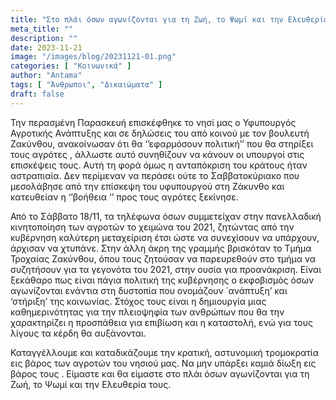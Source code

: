 ```yaml
---
title: "Στο πλάι όσων αγωνίζονται για τη Ζωή, το Ψωμί και την Ελευθερία τους."
meta_title: ""
description: ""
date: 2023-11-21
image: "/images/blog/20231121-01.png"
categories: [ "Κοινωνικά" ]
author: "Antama"
tags: [ "Άνθρωποι", "Δικαιώματα" ]
draft: false
---
```


Την περασμένη Παρασκευή επισκέφθηκε το νησί μας ο Υφυπουργός Αγροτικής Ανάπτυξης και σε δηλώσεις του από κοινού με τον
βουλευτή Ζακύνθου, ανακοίνωσαν ότι θα ‘’εφαρμόσουν πολιτική’’ που θα στηρίξει τους αγρότες , άλλωστε αυτό συνηθίζουν να
κάνουν οι υπουργοί στις επισκέψεις τους. Αυτή τη φορά όμως η ανταπόκριση του κράτους ήταν αστραπιαία. Δεν περίμεναν να
περάσει ούτε το Σαββατοκύριακο που μεσολάβησε από την επίσκεψη του υφυπουργού στη Ζάκυνθο και κατευθείαν η ‘’βοήθεια ‘’
προς τους αγρότες ξεκίνησε.

Από το Σάββατο 18/11, τα τηλέφωνα όσων συμμετείχαν στην πανελλαδική κινητοποίηση των αγροτών το χειμώνα του 2021,
ζητώντας από την κυβέρνηση καλύτερη μεταχείριση έτσι ώστε να συνεχίσουν να υπάρχουν, άρχισαν να χτυπάνε. Στην άλλη άκρη
της γραμμής βρισκόταν το Τμήμα Τροχαίας Ζακύνθου, όπου τους ζητούσαν να παρευρεθούν στο τμήμα να συζητήσουν για τα
γεγονότα του 2021, στην ουσία για προανάκριση. Είναι ξεκάθαρο πως είναι πάγια πολιτική της κυβέρνησης ο εκφοβισμός όσων
αγωνίζονται ενάντια στη δυστοπία που ονομάζουν ΄ανάπτυξη’ και ‘στήριξη’ της κοινωνίας. Στόχος τους είναι η δημιουργία
μιας καθημερινότητας για την πλειοψηφία των ανθρώπων που θα την χαρακτηρίζει η προσπάθεια για επιβίωση και η καταστολή,
ενώ για τους λίγους τα κέρδη θα αυξάνονται.

Καταγγέλλουμε και καταδικάζουμε την κρατική, αστυνομική τρομοκρατία εις βάρος των αγροτών του νησιού μας. Να μην υπάρξει
καμιά δίωξη εις βάρος τους . Είμαστε και θα είμαστε στο πλάι όσων αγωνίζονται για τη Ζωή, το Ψωμί και την Ελευθερία
τους.
